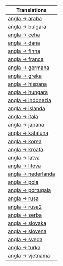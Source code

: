 | Translations        |
| ------------- |
| [angla -> araba](angla-araba.md)     |
| [angla -> bulgara](angla-bulgara.md)     |
| [angla -> ceha](angla-ceha.md)     |
| [angla -> dana](angla-dana.md)     |
| [angla -> finna](angla-finna.md)     |
| [angla -> franca](angla-franca.md)     |
| [angla -> germana](angla-germana.md)     |
| [angla -> greka](angla-greka.md)     |
| [angla -> hispana](angla-hispana.md)     |
| [angla -> hungara](angla-hungara.md)     |
| [angla -> indonezia](angla-indonezia.md)     |
| [angla -> islanda](angla-islanda.md)     |
| [angla -> itala](angla-itala.md)     |
| [angla -> japana](angla-japana.md)     |
| [angla -> kataluna](angla-kataluna.md)     |
| [angla -> korea](angla-korea.md)     |
| [angla -> kroata](angla-kroata.md)     |
| [angla -> latva](angla-latva.md)     |
| [angla -> litova](angla-litova.md)     |
| [angla -> nederlanda](angla-nederlanda.md)     |
| [angla -> pola](angla-pola.md)     |
| [angla -> portugala](angla-portugala.md)     |
| [angla -> rusa](angla-rusa.md)     |
| [angla -> rusa2](angla-rusa2.md)     |
| [angla -> serba](angla-serba.md)     |
| [angla -> slovaka](angla-slovaka.md)     |
| [angla -> slovena](angla-slovena.md)     |
| [angla -> sveda](angla-sveda.md)     |
| [angla -> turka](angla-turka.md)     |
| [angla -> vjetnama](angla-vjetnama.md)     |
